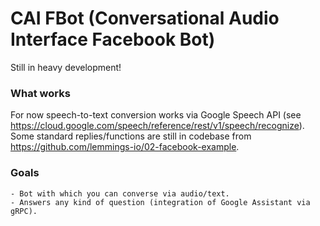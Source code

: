# CAI FBot (Conversational Audio Interface Facebook Bot)

Still in heavy development!

### What works
For now speech-to-text conversion works via Google Speech API (see https://cloud.google.com/speech/reference/rest/v1/speech/recognize). Some standard replies/functions are still in codebase from https://github.com/lemmings-io/02-facebook-example.

### Goals
	- Bot with which you can converse via audio/text.
	- Answers any kind of question (integration of Google Assistant via gRPC).

